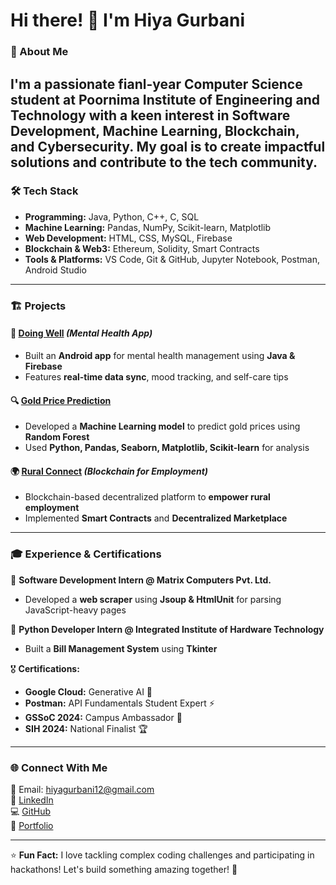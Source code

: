 # Hi there! 👋 I'm Hiya Gurbani


### 🚀 About Me
I'm a passionate fianl-year **Computer Science student** at Poornima Institute of Engineering and Technology with a keen interest in **Software Development, Machine Learning, Blockchain, and Cybersecurity**. My goal is to create impactful solutions and contribute to the tech community.
---

### 🛠️ Tech Stack
- **Programming:** Java, Python, C++, C, SQL
- **Machine Learning:** Pandas, NumPy, Scikit-learn, Matplotlib
- **Web Development:** HTML, CSS, MySQL, Firebase
- **Blockchain & Web3:** Ethereum, Solidity, Smart Contracts
- **Tools & Platforms:** VS Code, Git & GitHub, Jupyter Notebook, Postman, Android Studio

---

### 🏗️ Projects
#### 🧠 [Doing Well](https://github.com/HiyaGurbani/DoingWell) *(Mental Health App)*
- Built an **Android app** for mental health management using **Java & Firebase**
- Features **real-time data sync**, mood tracking, and self-care tips

#### 🔍 [Gold Price Prediction](https://github.com/HiyaGurbani/Gold-Price-Prediction)
- Developed a **Machine Learning model** to predict gold prices using **Random Forest**
- Used **Python, Pandas, Seaborn, Matplotlib, Scikit-learn** for analysis

#### 🌍 [Rural Connect](https://github.com/HiyaGurbani/RuralConnect) *(Blockchain for Employment)*
- Blockchain-based decentralized platform to **empower rural employment**
- Implemented **Smart Contracts** and **Decentralized Marketplace**

---

### 🎓 Experience & Certifications
📌 **Software Development Intern @ Matrix Computers Pvt. Ltd.**
- Developed a **web scraper** using **Jsoup & HtmlUnit** for parsing JavaScript-heavy pages

📌 **Python Developer Intern @ Integrated Institute of Hardware Technology**
- Built a **Bill Management System** using **Tkinter**

🎖 **Certifications:**
- **Google Cloud:** Generative AI 🧠
- **Postman:** API Fundamentals Student Expert ⚡
- **GSSoC 2024:** Campus Ambassador 🚀
- **SIH 2024:** National Finalist 🏆

---

### 🌐 Connect With Me
📩 Email: hiyagurbani12@gmail.com  
🔗 [LinkedIn](https://www.linkedin.com/in/hiyagurbani/)  
💻 [GitHub](https://github.com/HiyaGurbani)  
🎤 [Portfolio](https://hiyagurbani.vercel.app/)  

---

⭐ **Fun Fact:** I love tackling complex coding challenges and participating in hackathons! Let's build something amazing together! 🚀
